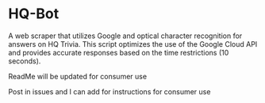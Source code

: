 # HQ-Bot
A web scraper that utilizes Google and optical character recognition for answers on HQ Trivia. This script optimizes the use of the Google Cloud API and provides accurate responses based on the time restrictions (10 seconds).

ReadMe will be updated for consumer use

Post in issues and I can add for instructions for consumer use



